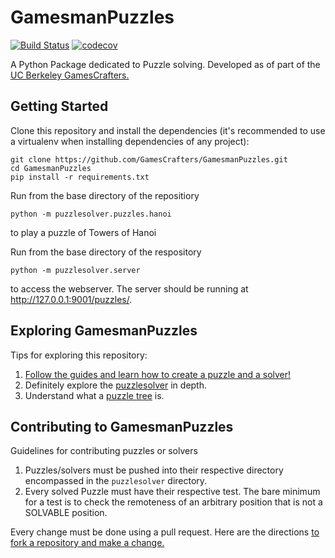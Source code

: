 # GamesmanPuzzles
[![Build Status](https://travis-ci.com/GamesCrafters/GamesmanPuzzles.svg?branch=master)](https://travis-ci.com/GamesCrafters/GamesmanPuzzles)
[![codecov](https://codecov.io/gh/GamesCrafters/GamesmanPuzzles/branch/master/graph/badge.svg)](https://codecov.io/gh/GamesCrafters/GamesmanPuzzles)

A Python Package dedicated to Puzzle solving. Developed as of part of the [UC Berkeley GamesCrafters.](http://gamescrafters.berkeley.edu/)
## Getting Started
Clone this repository and install the dependencies (it's recommended to use a virtualenv when installing dependencies of any project):
```
git clone https://github.com/GamesCrafters/GamesmanPuzzles.git
cd GamesmanPuzzles
pip install -r requirements.txt
```

Run from the base directory of the repositiory
```
python -m puzzlesolver.puzzles.hanoi
```
to play a puzzle of Towers of Hanoi

Run from the base directory of the respository
```
python -m puzzlesolver.server
```
to access the webserver. The server should be running at http://127.0.0.1:9001/puzzles/.

## Exploring GamesmanPuzzles
Tips for exploring this repository:
1. [Follow the guides and learn how to create a puzzle and a solver!](guides/tutorial/README.md)
2. Definitely explore the [puzzlesolver](puzzlesolver) in depth.
3. Understand what a [puzzle tree](https://nyc.cs.berkeley.edu/wiki/Puzzle_tree) is. 

## Contributing to GamesmanPuzzles
Guidelines for contributing puzzles or solvers
1. Puzzles/solvers must be pushed into their respective directory encompassed in the `puzzlesolver` directory.
2. Every solved Puzzle must have their respective test. The bare minimum for a test is to check the remoteness of an arbitrary position that is not a SOLVABLE position.

Every change must be done using a pull request. Here are the directions [to fork a repository and make a change.](https://help.github.com/en/github/collaborating-with-issues-and-pull-requests/creating-a-pull-request-from-a-fork) 
